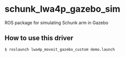 # schunk_lwa4p_gazebo_sim
ROS package for simulating Schunk arm in Gazebo

## How to use this driver
```{r, engine='bash', count_lines}
$ roslaunch lwa4p_moveit_gazebo_custom demo.launch 
```
